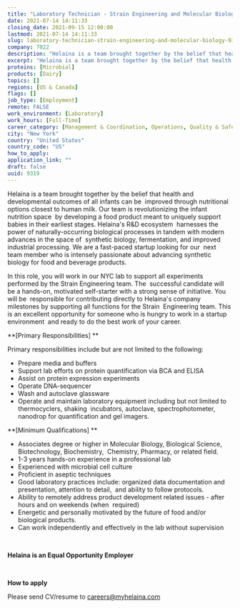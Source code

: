 ```yaml
---
title: "Laboratory Technician - Strain Engineering and Molecular Biology"
date: 2021-07-14 14:11:33
closing_date: 2021-09-15 12:00:00
lastmod: 2021-07-14 14:11:33
slug: laboratory-technician-strain-engineering-and-molecular-biology-9319
company: 7022
description: "Helaina is a team brought together by the belief that health and developmental outcomes of all infants can be  improved through nutritional options closest to human milk. Our team is revolutionizing the infant nutrition space  by developing a food product meant to uniquely support babies in their earliest stages. Helaina’s R&D ecosystem  harnesses the power of naturally-occurring biological processes in tandem with modern advances in the space of  synthetic biology, fermentation, and improved industrial processing."
excerpt: "Helaina is a team brought together by the belief that health and developmental outcomes of all infants can be  improved through nutritional options closest to human milk. Our team is revolutionizing the infant nutrition space  by developing a food product meant to uniquely support babies in their earliest stages. Helaina’s R&D ecosystem  harnesses the power of naturally-occurring biological processes in tandem with modern advances in the space of  synthetic biology, fermentation, and improved industrial processing."
proteins: [Microbial]
products: [Dairy]
topics: []
regions: [US & Canada]
flags: []
job_type: [Employment]
remote: FALSE
work_environment: [Laboratory]
work_hours: [Full-Time]
career_category: [Management & Coordination, Operations, Quality & Safety, Research]
city: "New York"
country: "United States"
country_code: "US"
how_to_apply: 
application_link: ""
draft: false
uuid: 9319
---
```

Helaina is a team brought together by the belief that health and
developmental outcomes of all infants can be  improved through
nutritional options closest to human milk. Our team is revolutionizing
the infant nutrition space  by developing a food product meant to
uniquely support babies in their earliest stages. Helaina's R&D
ecosystem  harnesses the power of naturally-occurring biological
processes in tandem with modern advances in the space of  synthetic
biology, fermentation, and improved industrial processing. We are a
fast-paced startup looking for our  next team member who is intensely
passionate about advancing synthetic biology for food and beverage
products. 

In this role, you will work in our NYC lab to support all experiments
performed by the Strain Engineering team. The  successful candidate will
be a hands-on, motivated self-starter with a strong sense of initiative.
You will be  responsible for contributing directly to Helaina's company
milestones by supporting all functions for the Strain  Engineering team.
This is an excellent opportunity for someone who is hungry to work in a
startup environment  and ready to do the best work of your career.  

**[Primary Responsibilities] **

Primary responsibilities include but are not limited to the following: 

-   Prepare media and buffers
-   Support lab efforts on protein quantification via BCA and ELISA
-   Assist on protein expression experiments 
-   Operate DNA-sequencer
-   Wash and autoclave glassware
-   Operate and maintain laboratory equipment including but not limited
    to thermocyclers, shaking  incubators, autoclave, spectrophotometer,
    nanodrop for quantification and gel imagers.

**[Minimum Qualifications] **

-   Associates degree or higher in Molecular Biology, Biological
    Science, Biotechnology, Biochemistry,  Chemistry, Pharmacy, or
    related field.
-   1-3 years hands-on experience in a professional lab 
-   Experienced with microbial cell culture 
-   Proficient in aseptic techniques 
-   Good laboratory practices include: organized data documentation and
    presentation, attention to detail,  and ability to follow
    protocols. 
-   Ability to remotely address product development related issues -
    after hours and on weekends (when  required) 
-   Energetic and personally motivated by the future of food and/or
    biological products. 
-   Can work independently and effectively in the lab without
    supervision 

 

**Helaina is an Equal Opportunity Employer**

 


**How to apply**


Please send CV/resume to <careers@myhelaina.com>
